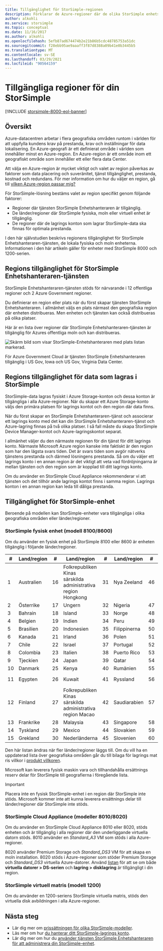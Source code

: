 ```yaml
---
title: Tillgänglighet för StorSimple-regionen
description: Förklarar de Azure-regioner där de olika StorSimple enhets modellerna är tillgängliga.
author: alkohli
ms.service: storsimple
ms.topic: conceptual
ms.date: 11/16/2017
ms.author: alkohli
ms.openlocfilehash: 5efb87ad674474b2e21b86b5cdc48785753a51dc
ms.sourcegitcommit: f28ebb95ae9aaaff3f87d8388a09b41e0b3445b5
ms.translationtype: MT
ms.contentlocale: sv-SE
ms.lasthandoff: 03/29/2021
ms.locfileid: "90564159"
---
```

# <a name="available-regions-for-your-storsimple"></a>Tillgängliga regioner för din StorSimple

[!INCLUDE [storsimple-8000-eol-banner](../../includes/storsimple-8000-eol-banner.md)]

## <a name="overview"></a>Översikt

Azure-datacentren arbetar i flera geografiska områden runtom i världen för att uppfylla kundens krav på prestanda, krav och inställningar för data lokalisering. En Azure-geografi är ett definierat område i världen som innehåller minst en Azure-region. En Azure-region är ett område inom ett geografiskt område som innehåller ett eller flera data Center.

Att välja en Azure-region är mycket viktigt och valet av region påverkas av faktorer som data placering och suveränitet, tjänst tillgänglighet, prestanda, kostnad och redundans. För mer information om hur du väljer en region, gå till [vilken Azure-region passar mig?](https://azure.microsoft.com/overview/datacenters/how-to-choose/)

För StorSimple-lösning bestäms valet av region specifikt genom följande faktorer:

- Regioner där tjänsten StorSimple Enhetshanteraren är tillgänglig.
- De länder/regioner där StorSimple fysiska, moln eller virtuell enhet är tillgänglig.
- De regioner där de lagrings konton som lagrar StorSimple-data ska finnas för optimala prestanda.

I den här självstudien beskrivs regionens tillgänglighet för StorSimple Enhetshanteraren-tjänsten, de lokala fysiska och moln enheterna. Informationen i den här artikeln gäller för enheter med StorSimple 8000 och 1200-serien.

## <a name="region-availability-for-storsimple-device-manager-service"></a>Regions tillgänglighet för StorSimple Enhetshanteraren-tjänsten

StorSimple Enhetshanteraren-tjänsten stöds för närvarande i 12 offentliga regioner och 2 Azure Government regioner.

Du definierar en region eller plats när du först skapar tjänsten StorSimple Enhetshanteraren. I allmänhet väljs en plats närmast den geografiska region där enheten distribueras. Men enheten och tjänsten kan också distribueras på olika platser.

Här är en lista över regioner där StorSimple Enhetshanteraren-tjänsten är tillgänglig för Azures offentliga moln och kan distribueras.

![Skärm bild som visar StorSimple-Enhetshanteraren med plats listan markerad.](./media/storsimple-region/storsimple-device-manager-service-regions.png)

För Azure Government Cloud är tjänsten StorSimple Enhetshanteraren tillgänglig i US Gov, Iowa och US Gov, Virginia Data Center.

## <a name="region-availability-for-data-stored-in-storsimple"></a>Regions tillgänglighet för data som lagras i StorSimple

StorSimple-data lagras fysiskt i Azure Storage-konton och dessa konton är tillgängliga i alla Azure-regioner. När du skapar ett Azure Storage-konto väljs den primära platsen för lagrings kontot och den region där data finns.

När du först skapar en StorSimple Enhetshanteraren-tjänst och associerar ett lagrings konto med det kan din StorSimple Enhetshanteraren-tjänst och Azure-lagring finnas på två olika platser. I så fall måste du skapa StorSimple Device Manager-kontot och Azure-lagringskontot separat.

I allmänhet väljer du den närmaste regionen för din tjänst för ditt lagrings konto. Närmaste Microsoft Azure region kanske inte faktiskt är den region som har den lägsta svars tiden. Det är svars tiden som avgör nätverks tjänstens prestanda och därmed lösningens prestanda. Så om du väljer ett lagrings konto i en annan region är det viktigt att veta vad fördröjningarna är mellan tjänsten och den region som är kopplad till ditt lagrings konto.

Om du använder en StorSimple Cloud Appliance rekommenderar vi att tjänsten och det tillhör ande lagrings kontot finns i samma region. Lagrings konton i en annan region kan leda till dåliga prestanda.

## <a name="availability-of-storsimple-device"></a>Tillgänglighet för StorSimple-enhet

Beroende på modellen kan StorSimple-enheter vara tillgängliga i olika geografiska områden eller länder/regioner.

### <a name="storsimple-physical-device-models-81008600"></a>StorSimple fysisk enhet (modell 8100/8600)

Om du använder en fysisk enhet på StorSimple 8100 eller 8600 är enheten tillgänglig i följande länder/regioner.

| #  | Land/region        | #  | Land/region     | #  | Land/region      | #  | Land/region             |
|----|-----------------------|----|--------------------|----|---------------------|----|----------------------------|
| 1  | Australien             | 16 | Folkrepubliken Kinas särskilda administrativa region Hongkong      | 31 | Nya Zeeland         | 46 | Sydafrika               |
| 2  | Österrike               | 17 | Ungern            | 32 | Nigeria             | 47 | Sydkorea                |
| 3  | Bahrain               | 18 | Island            | 33 | Norge              | 48 | Spanien                      |
| 4  | Belgien               | 19 | Indien              | 34 | Peru                | 49 | Sri Lanka                  |
| 5  | Brasilien                | 20 | Indonesien          | 35 | Filippinerna         | 50 | Sverige                     |
| 6  | Kanada                | 21 | Irland            | 36 | Polen              | 51 | Schweiz                |
| 7  | Chile                 | 22 | Israel             | 37 | Portugal            | 52 | Taiwan                     |
| 8  | Colombia              | 23 | Italien              | 38 | Puerto Rico         | 53 | Thailand                   |
| 9  | Tjeckien        | 24 | Japan              | 39 | Qatar               | 54 | Turkiet                     |
| 10 | Danmark               | 25 | Kenya              | 40 | Rumänien             | 55 | Ukraina                    |
| 11 | Egypten                 | 26 | Kuwait             | 41 | Ryssland              | 56 | Förenade Arabemiraten       |
| 12 | Finland               | 27 | Folkrepubliken Kinas särskilda administrativa region Macao          | 42 | Saudiarabien        | 57 | Storbritannien             |
| 13 | Frankrike                | 28 | Malaysia           | 43 | Singapore           | 58 | USA              |
| 14 | Tyskland               | 29 | Mexico             | 44 | Slovakien            | 59 | Vietnam                    |
| 15 | Grekland                | 30 | Nederländerna        | 45 | Slovenien            | 60 | Kroatien                    |

Den här listan ändras när fler länder/regioner läggs till. Om du vill ha en uppdaterad lista över geografiska områden går du till bilaga för lagrings mat ris villkor i [produkt villkoren](https://www.microsoft.com/en-us/licensing/product-licensing/products).

Microsoft kan leverera fysisk maskin vara och tillhandahålla ersättnings reserv delar för StorSimple till geografierna i föregående lista.

> [!IMPORTANT]
> Placera inte en fysisk StorSimple-enhet i en region där StorSimple inte stöds. Microsoft kommer inte att kunna leverera ersättnings delar till länder/regioner där StorSimple inte stöds.

### <a name="storsimple-cloud-appliance-models-80108020"></a>StorSimple Cloud Appliance (modeller 8010/8020)

Om du använder en StorSimple Cloud Appliance 8010 eller 8020, stöds enheten och är tillgänglig i alla regioner där den underliggande virtuella datorn stöds. 8010 använder en _Standard_A3_ VM som stöds i alla Azure-regioner.

8020 använder Premium Storage och _Standard_DS3_ VM för att skapa en moln installation. 8020 stöds i Azure-regioner som stöder Premium Storage och _Standard_DS3_ virtuella Azure-datorer. Använd [listan](https://azure.microsoft.com/regions/services/) för att se om både **virtuella datorer > DS-serien** och **lagring > disklagring** är tillgängligt i din region.

### <a name="storsimple-virtual-array-model-1200"></a>StorSimple virtuell matris (modell 1200)

Om du använder en 1200-seriens StorSimple virtuella matris, stöds den virtuella disk avbildningen i alla Azure-regioner.

## <a name="next-steps"></a>Nästa steg

* Lär dig mer om [prissättningen för olika StorSimple-modeller](https://azure.microsoft.com/pricing/calculator/#storsimple2).
* Läs mer om hur [du hanterar ditt StorSimple-lagrings konto](storsimple-8000-manage-storage-accounts.md).
* Lär dig mer om hur du [använder tjänsten StorSimple Enhetshanteraren för att administrera din StorSimple-enhet](storsimple-8000-manager-service-administration.md).
